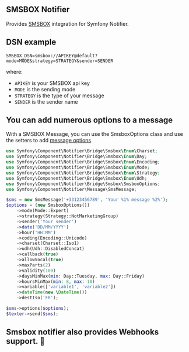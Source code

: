 SMSBOX Notifier
---------------

Provides [SMSBOX](https://www.smsbox.net/en/) integration for Symfony Notifier.

DSN example
-----------

```
SMSBOX_DSN=smsbox://APIKEY@default?mode=MODE&strategy=STRATEGY&sender=SENDER
```

where:

- `APIKEY` is your SMSBOX api key
- `MODE` is the sending mode
- `STRATEGY` is the type of your message
- `SENDER` is the sender name

## You can add numerous options to a message

With a SMSBOX Message, you can use the SmsboxOptions class and use the setters to add [message options](https://www.smsbox.net/en/tools-development#developer-space)

```php
use Symfony\Component\Notifier\Bridge\Smsbox\Enum\Charset;
use Symfony\Component\Notifier\Bridge\Smsbox\Enum\Day;
use Symfony\Component\Notifier\Bridge\Smsbox\Enum\Encoding;
use Symfony\Component\Notifier\Bridge\Smsbox\Enum\Mode;
use Symfony\Component\Notifier\Bridge\Smsbox\Enum\Strategy;
use Symfony\Component\Notifier\Bridge\Smsbox\Enum\Udh;
use Symfony\Component\Notifier\Bridge\Smsbox\SmsboxOptions;
use Symfony\Component\Notifier\Message\SmsMessage;

$sms = new SmsMessage('+33123456789', 'Your %1% message %2%');
$options = (new SmsboxOptions())
    ->mode(Mode::Expert)
    ->strategy(Strategy::NotMarketingGroup)
    ->sender('Your sender')
    ->date('DD/MM/YYYY')
    ->hour('HH:MM')
    ->coding(Encoding::Unicode)
    ->charset(Charset::Iso1)
    ->udh(Udh::DisabledConcat)
    ->callback(true)
    ->allowVocal(true)
    ->maxParts(2)
    ->validity(100)
    ->daysMinMax(min: Day::Tuesday, max: Day::Friday)
    ->hoursMinMax(min: 8, max: 10)
    ->variable(['variable1', 'variable2'])
    ->dateTime(new \DateTime())
    ->destIso('FR');

$sms->options($options);
$texter->send($sms);
```
## Smsbox notifier also provides Webhooks support. 🚀
